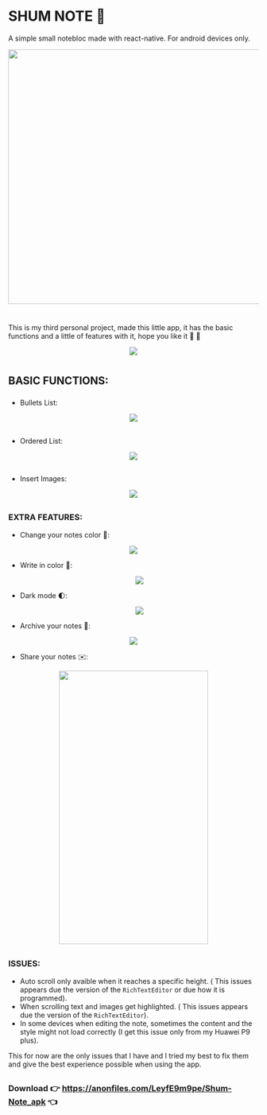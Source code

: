 # SHUM NOTE :ledger:

A simple small notebloc made with react-native. For android devices only. 

<p align = "center"> <img width="512" height="512" src = "gitimg/ShumNote_icon.png"></p>

# 

This is my third personal project, made this little app, it has the basic functions and a little of features with it, hope you like it :eyes: :raised_hands:

<p align = "center"> <img src = "gitimg/home.gif"> </p>

#

## BASIC FUNCTIONS:

### 

* Bullets List:

<p align = "center"> <img src = "gitimg/bullet.gif"> </p>

##

* Ordered List:

<p align = "center"> <img src = "gitimg/ordered.gif"> </p>
 
##

* Insert Images:

 <p align = "center"> <img src = "gitimg/image.gif"> </p>
 
##

### EXTRA FEATURES:

* Change your notes color :art::

 <p align = "center"> <img src = "gitimg/note-color.gif"> </p>
  
* Write in color :rainbow::
  
  <p align = "center"> <img src = "gitimg/write-in-color.gif"> </p>
  
* Dark mode :first_quarter_moon::

   <p align = "center"> <img src = "gitimg/dark-mode.gif"> </p>
 
* Archive your notes :paperclip::

 <p align = "center"> <img src = "gitimg/archive.gif"> </p>
  
* Share your notes :envelope::
 
<p align = "center"> <img width= "300" height="550"  src = "gitimg/share.png"></p>
  
##
 
### ISSUES:
 
 * Auto scroll only avaible when it reaches a specific height. (
 This issues appears due the version of the ```RichTextEditor``` or due how it is programmed).
 * When scrolling text and images get highlighted. (
 This issues appears due the version of the ```RichTextEditor```).
 * In some devices when editing the note, sometimes the content and the style might not load correctly (I get this issue only from my Huawei P9 plus).
 
 This for now are the only issues that I have and I tried my best to fix them and give the best experience possible when using the app.
 
##

 ### Download :point_right: https://anonfiles.com/LeyfE9m9pe/Shum-Note_apk :point_left:

